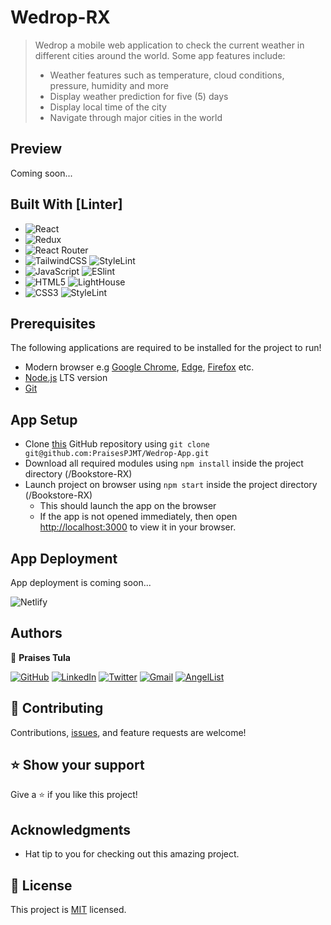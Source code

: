 # Wedrop-RX

> Wedrop a mobile web application to check the current weather in different cities around the world. Some app features include:
> - Weather features such as temperature, cloud conditions, pressure, humidity and more
> - Display weather prediction for five (5) days
> - Display local time of the city
> - Navigate through major cities in the world

## Preview
Coming soon...

## Built With [Linter]

- ![React](https://img.shields.io/badge/react-%2320232a.svg?style=for-the-badge&logo=react&logoColor=%2361DAFB)
- ![Redux](https://img.shields.io/badge/redux-%23593d88.svg?style=for-the-badge&logo=redux&logoColor=white)
- ![React Router](https://img.shields.io/badge/React_Router-CA4245?style=for-the-badge&logo=react-router&logoColor=white)
- ![TailwindCSS](https://img.shields.io/badge/TailwindCSS-%2318B8D6.svg?style=for-the-badge&logo=TailwindCSS&logoColor=white) ![StyleLint](https://img.shields.io/badge/StyleLint-%2318B8D6.svg?style=for-the-badge)
- ![JavaScript](https://img.shields.io/badge/JavaScript-%23F0DB4F.svg?style=for-the-badge&logo=JavaScript&logoColor=white) ![ESlint](https://img.shields.io/badge/ESlint-%23F0DB4F.svg?style=for-the-badge)
- ![HTML5](https://img.shields.io/badge/HTML5-%23D93A2C.svg?style=for-the-badge&logo=HTML5&logoColor=white) ![LightHouse](https://img.shields.io/badge/LightHouse-%23D93A2C.svg?style=for-the-badge)
- ![CSS3](https://img.shields.io/badge/CSS3-%23006BB4.svg?style=for-the-badge&logo=CSS3&logoColor=white) ![StyleLint](https://img.shields.io/badge/StyleLint-%23006BB4.svg?style=for-the-badge)

## Prerequisites
The following applications are required to be installed for the project to run!
- Modern browser e.g [Google Chrome](https://www.google.com/chrome/), [Edge](https://www.microsoft.com/en-us/edge?r=1), [Firefox](https://www.mozilla.org/en-US/exp/firefox/new/) etc.
- [Node.js](https://nodejs.org/en/download/) LTS version
- [Git](https://git-scm.com/downloads)

## App Setup
- Clone [this](https://github.com/PraisesPJMT/Wedrop-App.git) GitHub repository using `git clone git@github.com:PraisesPJMT/Wedrop-App.git`
- Download all required modules using `npm install` inside the project directory (/Bookstore-RX)
- Launch project on browser using `npm start` inside the project directory (/Bookstore-RX)
    - This should launch the app on the browser
    - If the app is not opened immediately, then open [http://localhost:3000](http://localhost:3000) to view it in your browser.

## App Deployment
App deployment is coming soon...

![Netlify](https://img.shields.io/badge/netlify-%23000000.svg?style=for-the-badge&logo=netlify&logoColor=#00C7B7)

## Authors

👤 **Praises Tula**

[![GitHub](https://img.shields.io/badge/github-%23121011.svg?style=for-the-badge&logo=github&logoColor=white)](https://github.com/PraisesPJMT/)
[![LinkedIn](https://img.shields.io/badge/linkedin-%230077B5.svg?style=for-the-badge&logo=linkedin&logoColor=white)](https://www.linkedin.com/in/praises-tula/)
[![Twitter](https://img.shields.io/badge/Twitter-%231DA1F2.svg?style=for-the-badge&logo=Twitter&logoColor=white)](https://twitter.com/PraisesPJMT/)
[![Gmail](https://img.shields.io/badge/Gmail-D14836?style=for-the-badge&logo=gmail&logoColor=white)](mailto:praisesmusa@gmail.com)
[![AngelList](https://img.shields.io/badge/AngelList-%23D4D4D4.svg?style=for-the-badge&logo=AngelList&logoColor=black)](https://angel.co/u/praises-tula/)

## 🤝 Contributing

Contributions, [issues](https://github.com/PraisesPJMT/Wedrop-App/issues), and feature requests are welcome!

## ⭐️ Show your support

Give a ⭐️ if you like this project!

## Acknowledgments

- Hat tip to you for checking out this amazing project.

## 📝 License

This project is [MIT](./LICENSE) licensed.